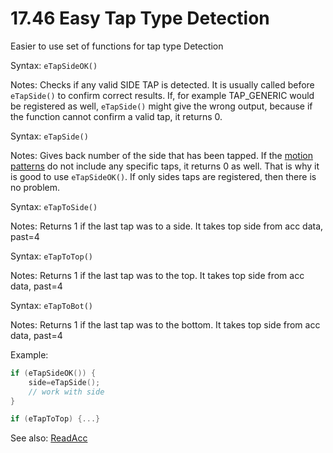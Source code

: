# 17.46 Easy Tap Type Detection

Easier to use set of functions for tap type Detection

Syntax: `eTapSideOK()`

Notes: Checks if any valid SIDE TAP is detected. It is usually called before `eTapSide()` to confirm correct results. If, for example TAP\_GENERIC would be registered as well,  `eTapSide()` might give the wrong output, because if the function cannot confirm a valid tap, it returns 0.

Syntax: `eTapSide()`

Notes: Gives back number of the side that has been tapped. If the [motion patterns](/17-api-native-functions/1735-motion-pattern-type-list-definition.md) do not include any specific taps, it returns 0 as well. That is why it is good to use `eTapSideOK()`. If only sides taps are registered, then there is no problem.

Syntax: `eTapToSide()`

Notes: Returns 1 if the last tap was to a side. It takes top side from acc data, past=4

Syntax: `eTapToTop()`

Notes: Returns 1 if the last tap was to the top. It takes top side from acc data, past=4

Syntax: `eTapToBot()`

Notes: Returns 1 if the last tap was to the bottom. It takes top side from acc data, past=4

Example:

```c
if (eTapSideOK()) {
    side=eTapSide();
    // work with side
}
```

```c
if (eTapToTop) {...}
```

See also: [ReadAcc](/17-api-native-functions/1789-readacc.md)

